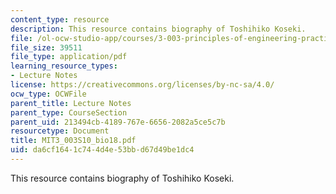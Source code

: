 ```yaml
---
content_type: resource
description: This resource contains biography of Toshihiko Koseki.
file: /ol-ocw-studio-app/courses/3-003-principles-of-engineering-practice-spring-2010/da6cf1641c744d4e53bbd67d49be1dc4_MIT3_003S10_bio18.pdf
file_size: 39511
file_type: application/pdf
learning_resource_types:
- Lecture Notes
license: https://creativecommons.org/licenses/by-nc-sa/4.0/
ocw_type: OCWFile
parent_title: Lecture Notes
parent_type: CourseSection
parent_uid: 213494cb-4189-767e-6656-2082a5ce5c7b
resourcetype: Document
title: MIT3_003S10_bio18.pdf
uid: da6cf164-1c74-4d4e-53bb-d67d49be1dc4
---
```

This resource contains biography of Toshihiko Koseki.